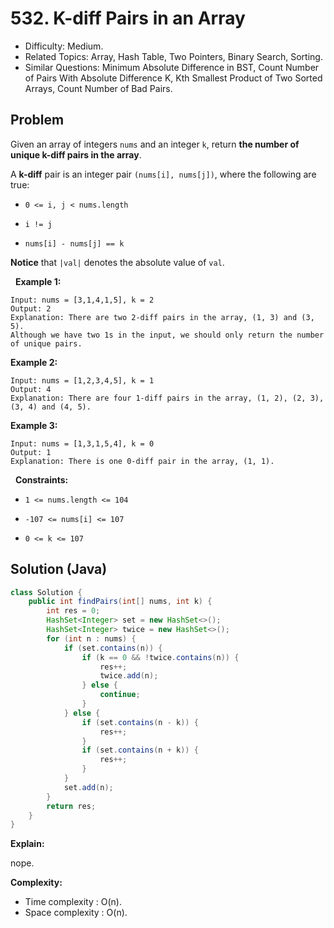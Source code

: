 # 532. K-diff Pairs in an Array

- Difficulty: Medium.
- Related Topics: Array, Hash Table, Two Pointers, Binary Search, Sorting.
- Similar Questions: Minimum Absolute Difference in BST, Count Number of Pairs With Absolute Difference K, Kth Smallest Product of Two Sorted Arrays, Count Number of Bad Pairs.

## Problem

Given an array of integers ```nums``` and an integer ```k```, return **the number of **unique** k-diff pairs in the array**.

A **k-diff** pair is an integer pair ```(nums[i], nums[j])```, where the following are true:


	
- ```0 <= i, j < nums.length```
	
- ```i != j```
	
- ```nums[i] - nums[j] == k```


**Notice** that ```|val|``` denotes the absolute value of ```val```.

 
**Example 1:**

```
Input: nums = [3,1,4,1,5], k = 2
Output: 2
Explanation: There are two 2-diff pairs in the array, (1, 3) and (3, 5).
Although we have two 1s in the input, we should only return the number of unique pairs.
```

**Example 2:**

```
Input: nums = [1,2,3,4,5], k = 1
Output: 4
Explanation: There are four 1-diff pairs in the array, (1, 2), (2, 3), (3, 4) and (4, 5).
```

**Example 3:**

```
Input: nums = [1,3,1,5,4], k = 0
Output: 1
Explanation: There is one 0-diff pair in the array, (1, 1).
```

 
**Constraints:**


	
- ```1 <= nums.length <= 104```
	
- ```-107 <= nums[i] <= 107```
	
- ```0 <= k <= 107```



## Solution (Java)

```java
class Solution {
    public int findPairs(int[] nums, int k) {
        int res = 0;
        HashSet<Integer> set = new HashSet<>();
        HashSet<Integer> twice = new HashSet<>();
        for (int n : nums) {
            if (set.contains(n)) {
                if (k == 0 && !twice.contains(n)) {
                    res++;
                    twice.add(n);
                } else {
                    continue;
                }
            } else {
                if (set.contains(n - k)) {
                    res++;
                }
                if (set.contains(n + k)) {
                    res++;
                }
            }
            set.add(n);
        }
        return res;
    }
}
```

**Explain:**

nope.

**Complexity:**

* Time complexity : O(n).
* Space complexity : O(n).
